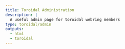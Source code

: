 ```yaml
---
title: Toroidal Administration
description: |
  A useful admin page for toroidal webring members
type: toroidal/admin
outputs:
  - html
  - toroidal
---
```

